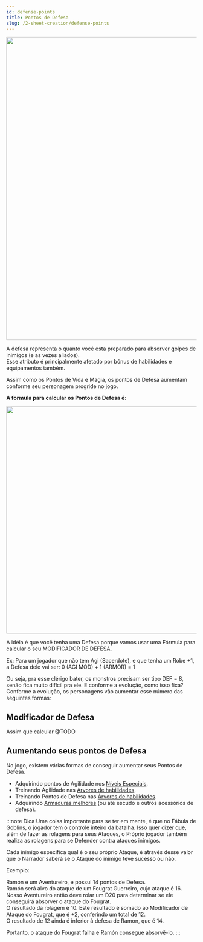 ```yaml
---
id: defense-points
title: Pontos de Defesa
slug: /2-sheet-creation/defense-points
---
```

<img src="https://fabulas-e-goblins-book.s3-us-west-2.amazonaws.com/criando-seu-personagem/pontos-de-defesa-01.png" width="800"/>

A defesa representa o quanto você esta preparado para absorver golpes de inimigos (e as vezes aliados). <br/>
Esse atributo é principalmente afetado por bônus de habilidades e equipamentos também.

Assim como os Pontos de Vida e Magia, os pontos de Defesa aumentam conforme seu personagem progride no jogo.

**A formula para calcular os Pontos de Defesa é:**

<img src="https://fabulas-e-goblins-book.s3-us-west-2.amazonaws.com/criando-seu-personagem/pontos-de-defesa-02.png" width="600"/>

A idéia é que você tenha uma Defesa porque vamos usar uma Fórmula para calcular o seu MODIFICADOR DE DEFESA.

Ex: Para um jogador que não tem Agi (Sacerdote), e que tenha um Robe +1, a Defesa dele vai ser:
0 (AGI MOD) + 1 (ARMOR) = 1

Ou seja, pra esse clérigo bater, os monstros precisam ser tipo DEF = 8, senão fica muito difícil pra ele.
E conforme a evolução, como isso fica?<br/>
Conforme a evolução, os personagens vão aumentar esse número das seguintes formas:

## Modificador de Defesa

Assim que calcular 
@TODO

## Aumentando seus pontos de Defesa

No jogo, existem várias formas de conseguir aumentar seus Pontos de Defesa.

- Adquirindo pontos de Agilidade nos [Níveis Especiais](/docs/7-game-rules/special-levels).
- Treinando Agilidade nas [Árvores de habilidades](/docs/4-classes/classes-introduction).
- Treinando Pontos de Defesa nas [Árvores de habilidades](/docs/4-classes/classes-introduction).
- Adquirindo [Armaduras melhores](/docs/9-appendix/types-of-armor) (ou até escudo e outros acessórios de defesa).

:::note Dica 
Uma coisa importante para se ter em mente, é que no Fábula de Goblins, o jogador tem o controle inteiro da batalha. Isso quer dizer que, além de fazer as rolagens para seus Ataques, o Próprio jogador também realiza as rolagens para se Defender contra ataques inimigos.

Cada inimigo especifica qual é o seu próprio Ataque, é através desse valor que o Narrador saberá se o Ataque do inimigo teve sucesso ou não.

Exemplo:

Ramón é um Aventureiro, e possui 14 pontos de Defesa.<br/>
Ramón será alvo do ataque de um Fougrat Guerreiro, cujo ataque é 16.<br/>
Nosso Aventureiro então deve rolar um D20 para determinar se ele conseguirá absorver o ataque do Fougrat.<br/>
O resultado da rolagem é 10. Este resultado é somado ao Modificador de Ataque do Fougrat, que é +2, conferindo um total de 12.<br/>
O resultado de 12 ainda é inferior à defesa de Ramon, que é 14. <br/>

Portanto, o ataque do Fougrat falha e Ramón consegue absorvê-lo.
:::

